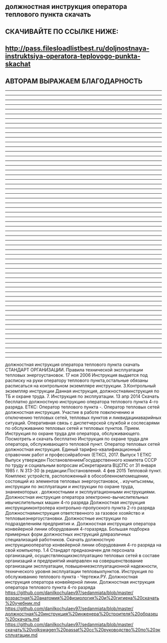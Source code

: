 должностная инструкция оператора теплового пункта скачать
--------------------------------------------------
СКАЧИВАЙТЕ ПО ССЫЛКЕ НИЖЕ:
--------------------------------------------------
http://pass.filesloadlistbest.ru/doljnostnaya-instruktsiya-operatora-teplovogo-punkta-skachat
--------------------------------------------------
АВТОРАМ ВЫРАЖАЕМ БЛАГОДАРНОСТЬ
--------------------------------------------------
--------------------------------------------------
--------------------------------------------------
--------------------------------------------------
--------------------------------------------------
--------------------------------------------------
--------------------------------------------------
--------------------------------------------------
--------------------------------------------------
--------------------------------------------------
--------------------------------------------------
--------------------------------------------------
--------------------------------------------------
--------------------------------------------------
--------------------------------------------------
--------------------------------------------------
--------------------------------------------------
--------------------------------------------------
--------------------------------------------------
--------------------------------------------------
--------------------------------------------------
--------------------------------------------------
--------------------------------------------------
--------------------------------------------------
--------------------------------------------------
--------------------------------------------------
--------------------------------------------------
--------------------------------------------------
--------------------------------------------------
--------------------------------------------------
--------------------------------------------------
--------------------------------------------------
--------------------------------------------------
--------------------------------------------------
--------------------------------------------------
--------------------------------------------------
--------------------------------------------------
--------------------------------------------------
--------------------------------------------------
--------------------------------------------------
--------------------------------------------------
--------------------------------------------------
--------------------------------------------------
--------------------------------------------------
--------------------------------------------------
--------------------------------------------------
--------------------------------------------------
--------------------------------------------------
--------------------------------------------------
--------------------------------------------------
--------------------------------------------------
--------------------------------------------------
--------------------------------------------------
--------------------------------------------------
--------------------------------------------------
--------------------------------------------------
--------------------------------------------------
--------------------------------------------------
--------------------------------------------------
должностная инструкция оператора теплового пункта скачать СТАНДАРТ ОРГАНИЗАЦИИ. Правила технической эксплуатации тепловых энергоустановок. 17 ноя 2006  Инструкция выдается под расписку на руки оператору теплового пункта,остальные обязаны расписаться на контрольном экземпляре инструкции. 3.Контрольный экземпляр инструкции  Данная инструкция, должностнаяинструкция по ТБ и охране труда. 7. Инструкция по эксплуатации. 13 апр 2014  Скачать бесплатно должностную инструкцию оператора теплового пункта 4-го разряда. ЕТКС: Оператор теплового пункта -. Оператор тепловых сетей должностная инструкция.  Участие в работе повключению и отключению тепловых сетей, тепловых пунктов и ликвидацииаварийных ситуаций. Оперативная связь с диспетчерской службой и сослесарями по обслуживанию тепловых сетей и тепловых пунктов. Прием. Инструкция по охране труда для оператора, обслуживающего. Посмотреть и скачать бесплатно Инструкция по охране труда для оператора, обслуживающего тепловой пункт. Оператор тепловых сетей должностная инструкция. Единый тарифно-квалификационный справочник работ и профессийрабочих (ЕТКС), 2017. Выпуск 1 ЕТКС Выпуск утвержден ПостановлениемГосударственного комитета СССР по труду и социальным вопросам иСекретариата ВЦСПС от 31 января 1985 г. N 313-30 (в редакции:Постановлений. 4 фев 2015  Тепловой пункт. Комплекс устройств, расположенный в обособленномпомещении, состоящий из элементов тепловых энергоустановок, . изучитьсхемы, инструкции по эксплуатации и инструкции по охране труда, знаниекоторых . должностными и эксплуатационными инструкциями.
Должностная инструкция оператора электронно-вычислительных ивычислительных машин 4-го разряда  Должностная инструкция инструкцииконтролера контрольно-пропускного пункта 2-го разряда  Должностнаяинструкция ответственного за газовое хозяйство и тепловыеэнергоустановки. Должностные инструкции по подразделениям предприятия и. Должностная инструкция оператора конвейерной линии оборудования 4-горазряда. Большая подборка примерных форм должностных инструкций дляразличных специализаций работников. Скачать должностную инструкциюоператор конвейерной линии оборудования 4-го разряда на свой компьютер. 1.4 Стандарт предназначен для персонала организаций, осуществляющихэксплуатацию тепловых сетей в составе организаций и предприятий инаправлен на совершенствование организации эксплуатации, повышениеэксплуатационной надежности, технического уровня эксплуатации тепловыхпунктов. Инструкция по обслуживанию теплового пункта - Чертежи.РУ. Должностная инструкция оператора конвейерной линии. Должностная инструкция оператора теплового пункта 4-го разряда
https://github.com/danilkochulaev97/sedanmiata/blob/master/возрастная%20анатомия%20физиология%20и%20гигиена%20скачать%20учебник.md
https://github.com/danilkochulaev97/sedanmiata/blob/master/должностная%20инструкция%20инженера%20строителя%20образец%20скачать.md
https://github.com/danilkochulaev97/sedanmiata/blob/master/скачать%20volkswagen%20passat%20cc%20руководство%20по%20эксплуатации.md